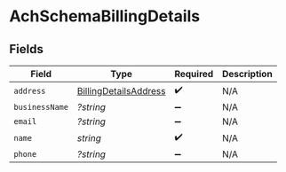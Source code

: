 # AchSchemaBillingDetails


## Fields

| Field                                                                 | Type                                                                  | Required                                                              | Description                                                           |
| --------------------------------------------------------------------- | --------------------------------------------------------------------- | --------------------------------------------------------------------- | --------------------------------------------------------------------- |
| `address`                                                             | [BillingDetailsAddress](../../models/shared/BillingDetailsAddress.md) | :heavy_check_mark:                                                    | N/A                                                                   |
| `businessName`                                                        | *?string*                                                             | :heavy_minus_sign:                                                    | N/A                                                                   |
| `email`                                                               | *?string*                                                             | :heavy_minus_sign:                                                    | N/A                                                                   |
| `name`                                                                | *string*                                                              | :heavy_check_mark:                                                    | N/A                                                                   |
| `phone`                                                               | *?string*                                                             | :heavy_minus_sign:                                                    | N/A                                                                   |